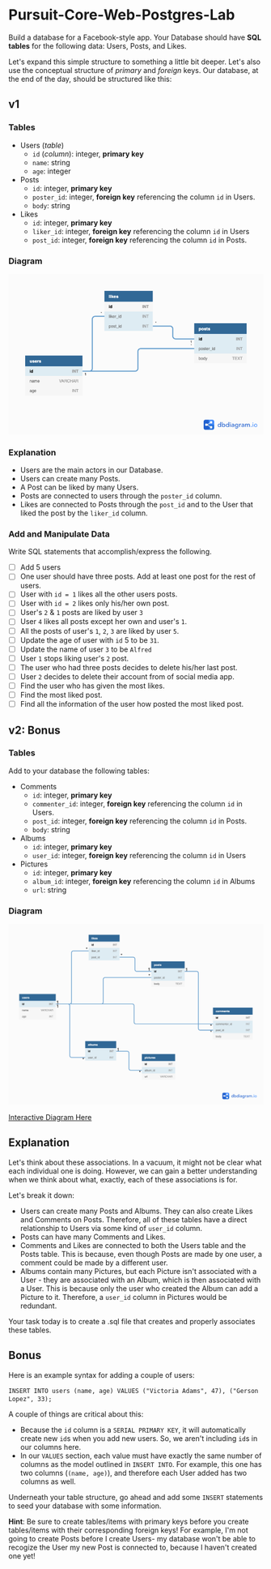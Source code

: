 # Pursuit-Core-Web-Postgres-Lab

Build a database for a Facebook-style app. Your Database should have **SQL tables** for the following data: Users, Posts, and Likes.

Let's expand this simple structure to something a little bit deeper. Let's also use the conceptual structure of _primary_ and _foreign_ keys. Our database, at the end of the day, should be structured like this:

## v1

### Tables
- Users (_table_)
  - `id` (_column_): integer, **primary key**
  - `name`: string
  - `age`: integer
- Posts
  - `id`: integer, **primary key**
  - `poster_id`: integer, **foreign key** referencing the column `id` in Users.
  - `body`: string
- Likes
  - `id`: integer, **primary key**
  - `liker_id`: integer, **foreign key** referencing the column `id` in Users
  - `post_id`: integer, **foreign key** referencing the column `id` in Posts.

### Diagram
![database diagram v1](./assets/facebook_db_diagram_v1.png)

### Explanation

- Users are the main actors in our Database.
- Users can create many Posts.
- A Post can be liked by many Users.
- Posts are connected to users through the `poster_id` column.
- Likes are connected to Posts through the `post_id` and to the User that liked the post by the `liker_id` column.

### Add and Manipulate Data

Write SQL statements that accomplish/express the following.

- [ ] Add 5 users
- [ ] One user should have three posts. Add at least one post for the rest of users. 
- [ ] User with `id = 1` likes all the other users posts.
- [ ] User with `id = 2` likes only his/her own post.
- [ ] User's `2` & `1` posts are liked by user `3` 
- [ ] User `4` likes all posts except her own and user's `1`.
- [ ] All the posts of user's `1`, `2`, `3` are liked by user `5`.
- [ ] Update the age of user with `id` 5 to be `31`.
- [ ] Update the name of user `3` to be `Alfred`
- [ ] User `1` stops liking user's `2` post.
- [ ] The user who had three posts decides to delete his/her last post.
- [ ] User `2` decides to delete their account from of social media app. 
- [ ] Find the user who has given the most likes.
- [ ] Find the most liked post.
- [ ] Find all the information of the user how posted the most liked post.

## v2: Bonus

### Tables
Add to your database the following tables: 

- Comments
  - `id`: integer, **primary key**
  - `commenter_id`: integer, **foreign key** referencing the column `id` in Users.
  - `post_id`: integer, **foreign key** referencing the column `id` in Posts.
  - `body`: string
- Albums
  - `id`: integer, **primary key**
  - `user_id`: integer, **foreign key** referencing the column `id` in Users
- Pictures
  - `id`: integer, **primary key**
  - `album_id`: integer, **foreign key** referencing the column `id` in Albums
  - `url`: string

### Diagram
![facebook-style database diagram](./assets/facebook_style_db_diagram.png)

[Interactive Diagram Here](https://dbdiagram.io/d/5db872c3fa792a62f50da1a5)

## Explanation
Let's think about these associations. In a vacuum, it might not be clear what each individual one is doing. However, we can gain a better understanding when we think about what, exactly, each of these associations is for.

Let's break it down:

- Users can create many Posts and Albums. They can also create Likes and Comments on Posts. Therefore, all of these tables have a direct relationship to Users via some kind of `user_id` column.
- Posts can have many Comments and Likes.
- Comments and Likes are connected to both the Users table and the Posts table. This is because, even though Posts are made by one user, a comment could be made by a different user.
- Albums contain many Pictures, but each Picture isn't associated with a User - they are associated with an Album, which is then associated with a User. This is because only the user who created the Album can add a Picture to it. Therefore, a `user_id` column in Pictures would be redundant.

Your task today is to create a .sql file that creates and properly associates these tables.

## Bonus

Here is an example syntax for adding a couple of users:

```
INSERT INTO users (name, age) VALUES ("Victoria Adams", 47), ("Gerson Lopez", 33);
```

A couple of things are critical about this:

- Because the `id` column is a `SERIAL PRIMARY KEY`, it will automatically create new `id`s when you add new users. So, we aren't including `id`s in our columns here.
- In our `VALUES` section, each value must have exactly the same number of columns as the model outlined in `INSERT INTO`. For example, this one has two columns (`(name, age)`), and therefore each User added has two columns as well.

Underneath your table structure, go ahead and add some `INSERT` statements to seed your database with some information.

**Hint**: Be sure to create tables/items with primary keys before you create tables/items with their corresponding foreign keys! For example, I'm not going to create Posts before I create Users- my database won't be able to recogize the User my new Post is connected to, because I haven't created one yet!
